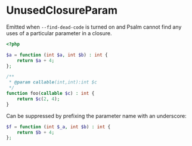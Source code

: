 # UnusedClosureParam

Emitted when `--find-dead-code` is turned on and Psalm cannot find any uses of a particular parameter in a closure.

```php
<?php

$a = function (int $a, int $b) : int {
    return $a + 4;
};

/**
 * @param callable(int,int):int $c
 */
function foo(callable $c) : int {
    return $c(2, 4);
}
```

Can be suppressed by prefixing the parameter name with an underscore:

```php
$f = function (int $_a, int $b) : int {
    return $b + 4;
};
```
